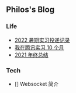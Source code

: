 ## Philos's Blog

### Life
- [2022 暑期实习投递记录](./content/cn/%E7%94%9F%E6%B4%BB%20%7C%202022%20%E6%9A%91%E6%9C%9F%E5%AE%9E%E4%B9%A0%E6%8A%95%E9%80%92%E8%AE%B0%E5%BD%95.md)
- [我在腾讯实习 10 个月](./content/cn/%E7%94%9F%E6%B4%BB%20%7C%20%E6%88%91%E5%9C%A8%E8%85%BE%E8%AE%AF%E5%AE%9E%E4%B9%A0%2010%20%E4%B8%AA%E6%9C%88.md)
- [2021 年终总结](./content/cn/%E7%94%9F%E6%B4%BB%20%7C%202021%20%E5%B9%B4%E7%BB%88%E6%80%BB%E7%BB%93.md)
### Tech
- [] Websocket 简介
